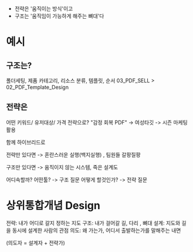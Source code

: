 - 전략은 '움직이는 방식'이고
- 구조는 '움직임이 가능하게 해주는 뼈대'다

# 예시
## 구조는?
폴더세팅, 제품 카테고리, 리소스 분류, 템플릿, 순서
03_PDF_SELL > 02_PDF_Template_Design

## 전략은
어떤 키워드/ 유저대상/ 가격 전략으로?
"감정 회복 PDF" -> 여성타깃 -> 시즌 마케팅 활용

함께 하이브리드로

전략만 있다면
-> 혼란스러운 실행(백지실행) , 팀원들 갈팡질팡

구조만 있다면
-> 움직이지 않는 시스템, 죽은 설계도

어디속할까? 어떤툴? -> 구조 질문
어떻게 할것인가? -> 전략 질문

# 상위통합개념 Design
전략: 내가 어디로 갈지 정하는 지도
구조: 내가 걸어갈 길, 다리 , 뼈대
설계: 지도와 길을 동시에 설계한 사람의 관점
의도: 왜 가는가, 어디서 출발하는가를 말해주는 내면

(의도자 = 설계자 + 전략가)